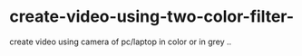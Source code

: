 # create-video-using-two-color-filter-
create video using camera of pc/laptop in color or in grey ..
